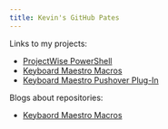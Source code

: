 ```yaml
---
title: Kevin's GitHub Pates
---
```


Links to my projects:
* [ProjectWise PowerShell](https://github.com/kvanh/ProjectWise)
* [Keyboard Maestro Macros](https://github.com/kvanh/Keyboard-Maestro-Macros)
* [Keyboard Maestro Pushover Plug-In](https://github.com/kvanh/Keyboard-Maestro-Pushover-Notifications)

Blogs about repositories:
* [Keybaord Maestro Macros](/keyboard-maestro/)